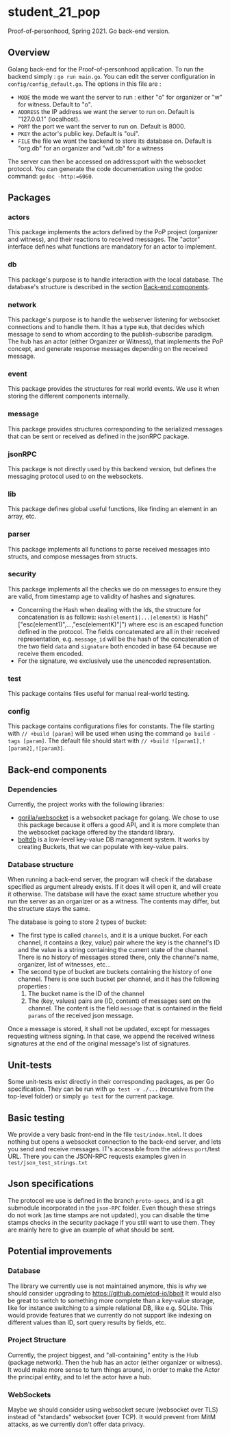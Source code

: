 # student_21_pop
Proof-of-personhood, Spring 2021. Go back-end version.

## Overview
Golang back-end for the Proof-of-personhood application. To run the backend simply : `go run main.go`. You can edit the 
server configuration in `config/config_default.go`. The options in this file are : 
* `MODE` the mode we want the server to run : either "o" for organizer or "w" for witness. Default to "o".
* `ADDRESS` the IP address we want the server to run on. Default is "127.0.0.1" (localhost).
* `PORT` the port we want the server to run on. Default is 8000.
* `PKEY` the actor's public key. Default is "oui".
* `FILE` the file we want the backend to store its database on. Default is "org.db" for an organizer and "wit.db" for a witness

The server can then be accessed on address:port with the websocket protocol.
You can generate the code documentation using the godoc command: `godoc -http:=6060`.

## Packages
### actors
This package implements the actors defined by the PoP project (organizer and witness), and their reactions to received messages. 
The "actor" interface defines what functions are mandatory for an actor to implement.

### db 
This package's purpose is to handle interaction with the local database. The database's structure is described in the section [Back-end components](#Database-structure).

### network 
This package's purpose is to handle the webserver listening for websocket connections and to handle them.
It has a type `Hub`, that decides which message to send to whom according to the publish-subscribe paradigm.
The hub has an actor (either Organizer or Witness), that implements the PoP concept, and generate response messages 
depending on the received message.

### event
This package provides the structures for real world events. We use it when storing the different components internally.

### message
This package provides structures corresponding to the serialized messages that can be sent or received as defined in the jsonRPC package.

### jsonRPC
This package is not directly used by this backend version, but defines the messaging protocol used to on the websockets.

### lib
This package defines global useful functions, like finding an element in an array, etc.

### parser
This package implements all functions to parse received messages into structs, and compose messages from structs.

### security
This package implements all the checks we do on messages to ensure they are valid, from timestamp age to validity of hashes and signatures.
* Concerning the Hash when dealing with the Ids, the structure for concatenation is as follows:
`Hash(element1|...|elementK)` is Hash("["esc(element1)",...,"esc(elementK)"]") where esc is an escaped function defined in the protocol.
  The fields concatenated are all in their received representation, e.g. `message_id` will be the hash of the concatenation of the two field `data` and
                                                                        `signature` both encoded in base 64 because we receive them encoded.
* For the signature, we exclusively use the unencoded representation. 

### test
This package contains files useful for manual real-world testing.

### config
This package contains configurations files for constants. The file starting with `// +build [param]` will be used when using the command `go build -tags [param]`. The default file should start with `// +build ![param1],![param2],![param3]`.

## Back-end components
### Dependencies
Currently, the project works with the following libraries:
* [gorilla/websocket](https://github.com/gorilla/websocket) is a websocket package for golang. We chose to use this 
package because it offers a good API, and it is more complete than the websocket package offered by the standard library.
* [boltdb](https://github.com/boltdb/bolt) is a low-level key-value DB management system. It works by creating Buckets, 
that we can populate with key-value pairs.

### Database structure
When running a back-end server, the program will check if the database specified as argument already exists. If it does 
it will open it, and will create it otherwise. The database will have the exact same structure whether you run the server 
as an organizer or as a witness. The contents may differ, but the structure stays the same.

The database is going to store 2 types of bucket:
* The first type is called `channels`, and it is a unique bucket. For each channel, it contains a (key, value) pair where the key is the channel's ID
and the value is a string containing the current state of the channel. There is no history of messages stored there, 
only the channel's name, organizer, list of witnesses, etc...
* The second type of bucket are buckets containing the history of one channel. There is one such bucket per channel, and 
it has the following properties :
    1. The bucket name is the ID of the channel
    2. The (key, values) pairs are (ID, content) of messages sent on the channel. The content is the field `message` that
  is contained in the field `params` of the received json message.

Once a message is stored, it shall not be updated, except for messages requesting witness signing. In that case, we 
append the received witness signatures at the end of the original message's list of signatures.

## Unit-tests
Some unit-tests exist directly in their corresponding packages, as per Go specification. They can be run with `go test -v ./...` (recursive from the top-level folder) or simply `go test` for the current package.

## Basic testing
We provide a very basic front-end in the file `test/index.html`. It does nothing but opens a websocket connection to the back-end server, and lets
you send and receive messages. IT's accessible from the `address`:`port`/test URL. There you can the JSON-RPC requests examples given in `test/json_test_strings.txt`


## Json specifications
The protocol we use is defined in the branch `proto-specs`, and is a git submodule incorporated in the `json-RPC` folder.
Even though these strings do not work (as time stamps are not updated), you can disable the time stamps checks in the security package if you still want to use them. They are mainly here to give an example of what should be sent.

## Potential improvements
### Database
The library we currently use is not maintained anymore, this is why we should consider upgrading to https://github.com/etcd-io/bbolt
It would also be great to switch to something more complete than a key-value storage, like for instance switching to a 
simple relational DB, like e.g. SQLite. This would provide features that we currently do not support like indexing on 
different values than ID, sort query results by fields, etc.

### Project Structure
Currently, the project biggest, and "all-containing" entity is the Hub (package network). Then the hub has an actor 
(either organizer or witness). It would make more sense to turn things around, in order to make the Actor the
principal entity, and to let the actor have a hub.

### WebSockets
Maybe we should consider using websocket secure (websocket over TLS) instead of "standards" websocket (over TCP). It 
would prevent from MitM attacks, as we currently don't offer data privacy.
